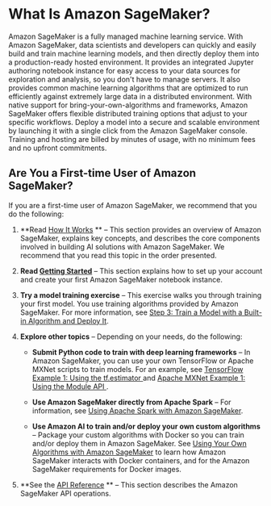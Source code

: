 # What Is Amazon SageMaker?<a name="whatis"></a>

Amazon SageMaker is a fully managed machine learning service\. With Amazon SageMaker, data scientists and developers can quickly and easily build and train machine learning models, and then directly deploy them into a production\-ready hosted environment\. It provides an integrated Jupyter authoring notebook instance for easy access to your data sources for exploration and analysis, so you don't have to manage servers\. It also provides common machine learning algorithms that are optimized to run efficiently against extremely large data in a distributed environment\. With native support for bring\-your\-own\-algorithms and frameworks, Amazon SageMaker offers flexible distributed training options that adjust to your specific workflows\. Deploy a model into a secure and scalable environment by launching it with a single click from the Amazon SageMaker console\. Training and hosting are billed by minutes of usage, with no minimum fees and no upfront commitments\.

## Are You a First\-time User of Amazon SageMaker?<a name="first-time-user"></a>

If you are a first\-time user of Amazon SageMaker, we recommend that you do the following: 

1. **Read [How It Works](how-it-works.md) ** – This section provides an overview of Amazon SageMaker, explains key concepts, and describes the core components involved in building AI solutions with Amazon SageMaker\. We recommend that you read this topic in the order presented\. 

1. **Read [Getting Started](gs.md)** – This section explains how to set up your account and create your first Amazon SageMaker notebook instance\.

1. **Try a model training exercise** – This exercise walks you through training your first model\. You use training algorithms provided by Amazon SageMaker\. For more information, see [Step 3: Train a Model with a Built\-in Algorithm and Deploy It](ex1.md)\. 

1. **Explore other topics** – Depending on your needs, do the following:

   + **Submit Python code to train with deep learning frameworks** – In Amazon SageMaker, you can use your own TensorFlow or Apache MXNet scripts to train models\. For an example, see [TensorFlow Example 1: Using the tf\.estimator ](tf-example1.md) and [Apache MXNet Example 1: Using the Module API ](mxnet-example1.md)\.

   + **Use Amazon SageMaker directly from Apache Spark** – For information, see [Using Apache Spark with Amazon SageMaker](apache-spark.md)\.

   + **Use Amazon AI to train and/or deploy your own custom algorithms** – Package your custom algorithms with Docker so you can train and/or deploy them in Amazon SageMaker\. See [Using Your Own Algorithms with Amazon SageMaker](your-algorithms.md) to learn how Amazon SageMaker interacts with Docker containers, and for the Amazon SageMaker requirements for Docker images\. 

1. **See the [API Reference](API_Reference.md) ** – This section describes the Amazon SageMaker API operations\.